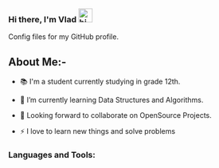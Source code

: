 ### Hi there, I'm Vlad <img src="https://user-images.githubusercontent.com/1303154/88677602-1635ba80-d120-11ea-84d8-d263ba5fc3c0.gif" width="28px" alt="hi">
Config files for my GitHub profile.

## About Me:-

- 📚 I'm a student currently studying in grade 12th.

- 🌱 I’m currently learning Data Structures and Algorithms.

- 🤝 Looking forward to collaborate on OpenSource Projects.

- ⚡ I love to learn new things and solve problems

### Languages and Tools:


